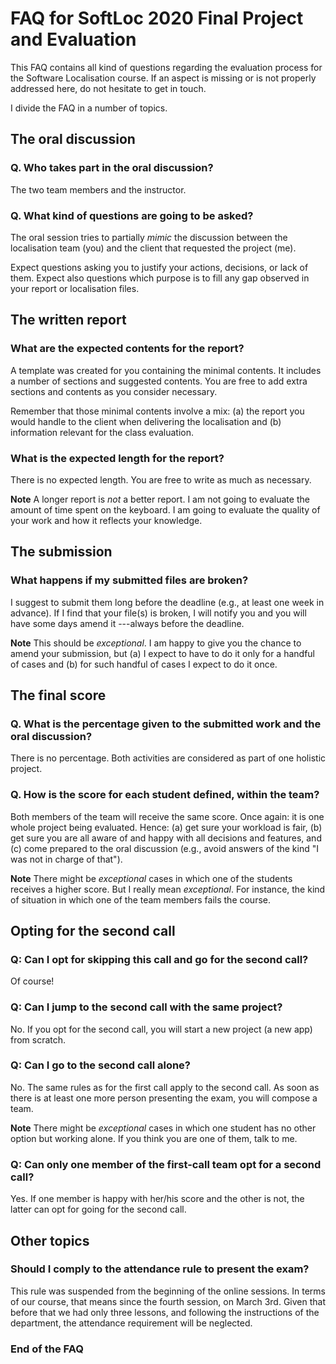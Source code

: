 # FAQ for SoftLoc 2020 Final Project and Evaluation

This FAQ contains all kind of questions regarding the evaluation process for the 
Software Localisation course. If an aspect is missing or is not properly 
addressed here, do not hesitate to get in touch.

I divide the FAQ in a number of topics. 

## The oral discussion

### Q. Who takes part in the oral discussion?

The two team members and the instructor.

### Q. What kind of questions are going to be asked?

The oral session tries to partially _mimic_ the discussion between the 
localisation team (you) and the client that requested the project (me).

Expect questions asking you to justify your actions, decisions, or lack of them. 
Expect also questions which purpose is to fill any gap observed in your report 
or localisation files.

## The written report

### What are the expected contents for the report?

A template was created for you containing the minimal contents. It includes a 
number of sections and suggested contents. You are free to add extra sections 
and contents as you consider necessary.

Remember that those minimal contents involve a mix: 
(a) the report you would handle to the client when delivering the localisation 
and 
(b) information relevant for the class evaluation. 

### What is the expected length for the report?

There is no expected length. You are free to write as much as necessary. 

**Note** A longer report is _not_ a better report. I am not going to evaluate 
the amount of time spent on the keyboard. I am going to evaluate the quality of 
your work and how it reflects your knowledge. 


## The submission 

### What happens if my submitted files are broken?

I suggest to submit them long before the deadline (e.g., at least one week in 
advance). If I find that your file(s) is broken, I will notify you and you will 
have some days amend it ---always before the deadline. 

**Note** This should be _exceptional_. I am happy to give you the chance to 
amend your submission, but (a) I expect to have to do it only for a handful of 
cases and (b) for such handful of cases I expect to do it once. 

## The final score

### Q. What is the percentage given to the submitted work and the oral discussion?

There is no percentage. Both activities are considered as part of one holistic 
project.

### Q. How is the score for each student defined, within the team?

Both members of the team will receive the same score. Once again: it is one 
whole project being evaluated. Hence: 
(a) get sure your workload is fair, 
(b) get sure you are all aware of and happy with all decisions and features, and
(c) come prepared to the oral discussion (e.g., avoid answers of the kind "I was 
not in charge of that").

**Note** There might be _exceptional_ cases in which one of the students 
receives a higher score. But I really mean _exceptional_. For instance, the kind 
of situation in which one of the team members fails the course.

## Opting for the second call

### Q: Can I opt for skipping this call and go for the second call?

Of course!

### Q: Can I jump to the second call with the same project?

No. If you opt for the second call, you will start a new project (a new app) 
from scratch.

### Q: Can I go to the second call alone?

No. The same rules as for the first call apply to the second call. As soon as 
there is at least one more person presenting the exam, you will compose a team.

**Note** There might be _exceptional_ cases in which one student has no other 
option but working alone. If you think you are one of them, talk to me.

### Q: Can only one member of the first-call team opt for a second call?

Yes. If one member is happy with her/his score and the other is not, the latter 
can opt for going for the second call. 

## Other topics

### Should I comply to the attendance rule to present the exam?

This rule was suspended from the beginning of the online sessions. In terms of 
our course, that means since the fourth session, on March 3rd. Given that 
before that we had only three lessons, and following the instructions of the 
department, the attendance requirement will be neglected.

### End of the FAQ